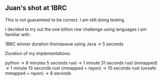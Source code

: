 ## Juan's shot at 1BRC
This is not guaranteed to be correct. I am still doing testing.

I decided to try out the one billion row challenge using languages I am familiar with.

1BRC winner duration
thomaswue using Java    -> 5 seconds


Duration of my implementations:

python                  -> 8 minutes 5 seconds
rust                    -> 1 minute 31 seconds
rust (mmapped)          -> 1 minute 13 seconds
rust (mmapped + rayon)  -> 10 seconds
rust (unsafe mmapped + rayon) -> 8 seconds
